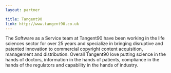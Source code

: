 ```yaml
---
layout: partner

title: Tangent90
link: http://www.tangent90.co.uk
---
```


The Software as a Service team at Tangent90 have been working in the life sciences sector for over 25 years and specialize in bringing disruptive and patented innovation to commercial copyright content acquisition, management and distribution. Overall Tangent90 love putting science in the hands of doctors, information in the hands of patients, compliance in the hands of the regulators and capability in the hands of industry.
